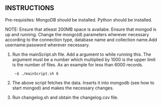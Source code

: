  INSTRUCTIONS
--------------
Pre-requisites:
MongoDB should be installed.
Python should be installed.

NOTE: Ensure that atleast 200MB space is availabe. Ensure that mongod is up and running. Change the mongo(d) parameters wherever necessary according to the connection type, database name and collection name.Add username:password wherever necessary.

1. Run the mainScript.sh file. Add a argument to while running this. The argument must be a number which multiplied by 1000 is the upper limit is the number of files. As an example for less than 6000 records.

		~$ ./mainScript.sh 6

2. The above script fetches the data. Inserts it into mongodb (see how to start mongod) and makes the necessary changes.

3. Run changelog.sh and obtain the changelog.csv file.

